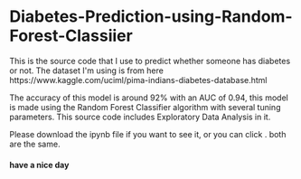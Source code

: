 # Diabetes-Prediction-using-Random-Forest-Classiier
<p>This is the source code that I use to predict whether someone has diabetes or not. The dataset I'm using is from here https://www.kaggle.com/uciml/pima-indians-diabetes-database.html</p> 
<p>The accuracy of this model is around 92% with an AUC of 0.94, this model is made using the Random Forest Classifier algorithm with several tuning parameters. This source code includes Exploratory Data Analysis in it.</p>  
<p>Please  download the ipynb file if you want to see it, or you can click . both are the same.</p>
<h4>have a nice day</h4>
